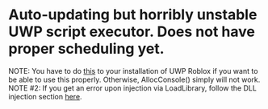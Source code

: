 # Auto-updating but horribly unstable UWP script executor. Does not have proper scheduling yet.

NOTE: You have to do [this](https://www.unknowncheats.me/forum/general-programming-and-reversing/461078-allocconsole-winapi-windows-uwp-apps.html) to your installation of UWP Roblox if you want to be able to use this properly. Otherwise, AllocConsole() simply will not work.
NOTE #2: If you get an error upon injection via LoadLibrary, follow the DLL injection section [here](https://www.unknowncheats.me/forum/general-programming-and-reversing/177183-basic-intermediate-techniques-uwp-app-modding.html).
